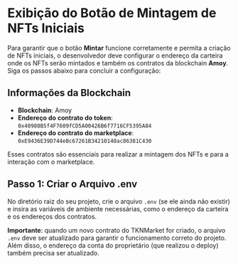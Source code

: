 # Exibição do Botão de Mintagem de NFTs Iniciais

Para garantir que o botão **Mintar** funcione corretamente e permita a criação de NFTs iniciais, o desenvolvedor deve configurar o endereço da carteira onde os NFTs serão mintados e também os contratos da blockchain **Amoy**. Siga os passos abaixo para concluir a configuração:

## Informações da Blockchain

- **Blockchain**: Amoy
- **Endereço do contrato do token**: `0x40980B5f4F7609fCD5A00426B6f7716CF5395A84`
- **Endereço do contrato do marketplace**: `0xE9436E39D744eBc67261B34210140ac86381C430`

Esses contratos são essenciais para realizar a mintagem dos NFTs e para a interação com o marketplace.

## Passo 1: Criar o Arquivo .env

No diretório raiz do seu projeto, crie o arquivo `.env` (se ele ainda não existir) e insira as variáveis de ambiente necessárias, como o endereço da carteira e os endereços dos contratos.

**Importante**: quando um novo contrato do TKNMarket for criado, o arquivo `.env` deve ser atualizado para garantir o funcionamento correto do projeto. Além disso, o endereço da conta do proprietário (que realizou o deploy) também precisa ser atualizado.
